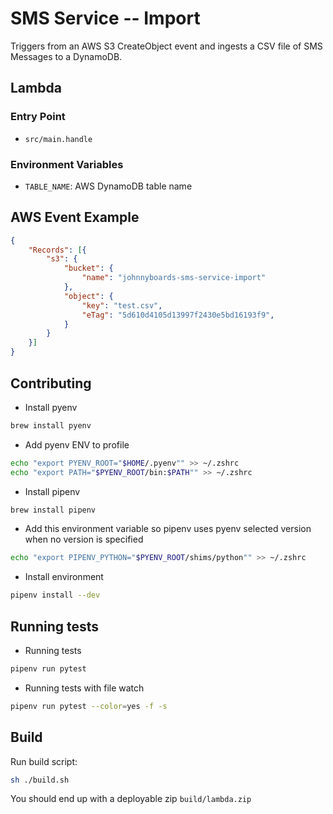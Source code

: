 # SMS Service -- Import
Triggers from an AWS S3 CreateObject event and ingests a CSV file of SMS Messages to a DynamoDB.

## Lambda

### Entry Point

- `src/main.handle`

### Environment Variables

- `TABLE_NAME`: AWS DynamoDB table name

## AWS Event Example

```json
{
    "Records": [{
        "s3": {
            "bucket": {
                "name": "johnnyboards-sms-service-import"
            },
            "object": {
                "key": "test.csv",
                "eTag": "5d610d4105d13997f2430e5bd16193f9",
            }
        }
    }]
}
```

## Contributing

- Install pyenv

```bash
brew install pyenv
```

- Add pyenv ENV to profile

```bash
echo "export PYENV_ROOT="$HOME/.pyenv"" >> ~/.zshrc
echo "export PATH="$PYENV_ROOT/bin:$PATH"" >> ~/.zshrc
```

- Install pipenv

```bash
brew install pipenv
```

- Add this environment variable so pipenv uses pyenv selected version when no version is specified

```bash
echo "export PIPENV_PYTHON="$PYENV_ROOT/shims/python"" >> ~/.zshrc
```

-  Install environment
```bash
pipenv install --dev
```

## Running tests

- Running tests
```bash
pipenv run pytest
```

- Running tests with file watch
```bash
pipenv run pytest --color=yes -f -s
```

## Build

Run build script:

```bash
sh ./build.sh
```

You should end up with a deployable zip `build/lambda.zip`

